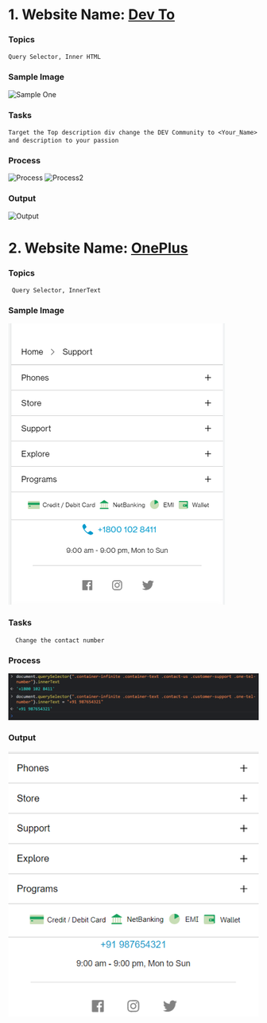 # 1. Website Name: [Dev To](https://dev.to/)

### Topics

    Query Selector, Inner HTML

### Sample Image

![Sample One](https://github.com/raghavendra-tejas/DOM-Manupulation/blob/main/01_images/01_original.png)

### Tasks

    Target the Top description div change the DEV Community to <Your_Name> and description to your passion

### Process

![Process](https://github.com/raghavendra-tejas/DOM-Manupulation/blob/main/01_images/01_answer1.png)
![Process2](https://github.com/raghavendra-tejas/DOM-Manupulation/blob/main/01_images/01_answer2.png)

### Output

![Output](https://github.com/raghavendra-tejas/DOM-Manupulation/blob/main/01_images/01_Output.png)

# 2. Website Name: [OnePlus](https://www.oneplus.in/support)

### Topics

     Query Selector, InnerText

### Sample Image

![Sample One](02_images\02_original.png)

### Tasks

      Change the contact number

### Process

![Process](02_images\02_process.png)

### Output

![Output](02_images\02_output.png)

